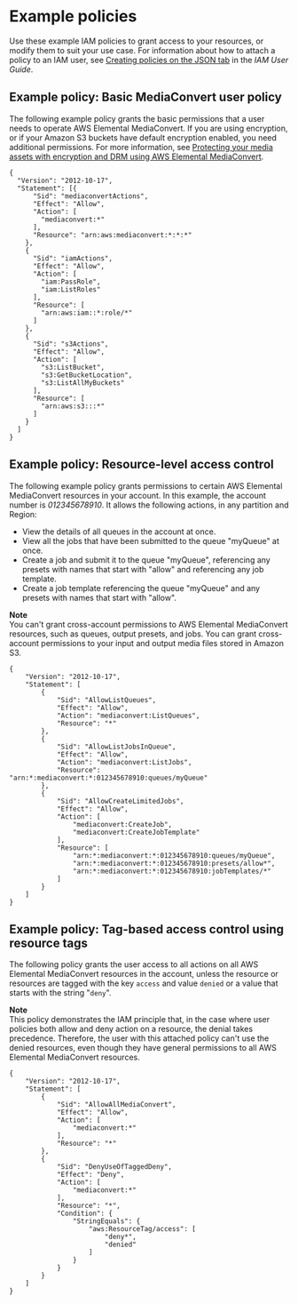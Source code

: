 # Example policies<a name="example-policies"></a>

Use these example IAM policies to grant access to your resources, or modify them to suit your use case\. For information about how to attach a policy to an IAM user, see [Creating policies on the JSON tab](https://docs.aws.amazon.com/IAM/latest/UserGuide/access_policies_create.html#access_policies_create-json-editor) in the *IAM User Guide*\.

## Example policy: Basic MediaConvert user policy<a name="example-policy-basic-mediaconvert-user-policy"></a>

The following example policy grants the basic permissions that a user needs to operate AWS Elemental MediaConvert\. If you are using encryption, or if your Amazon S3 buckets have default encryption enabled, you need additional permissions\. For more information, see [Protecting your media assets with encryption and DRM using AWS Elemental MediaConvert](using-encryption.md)\.

```
{
  "Version": "2012-10-17",
  "Statement": [{
      "Sid": "mediaconvertActions",
      "Effect": "Allow",
      "Action": [
        "mediaconvert:*"
      ],
      "Resource": "arn:aws:mediaconvert:*:*:*"
    },
    {
      "Sid": "iamActions",
      "Effect": "Allow",
      "Action": [
        "iam:PassRole",
        "iam:ListRoles"
      ],
      "Resource": [
        "arn:aws:iam::*:role/*"
      ]
    },
    {
      "Sid": "s3Actions",
      "Effect": "Allow",
      "Action": [
        "s3:ListBucket",
        "s3:GetBucketLocation",
        "s3:ListAllMyBuckets"
      ],
      "Resource": [
        "arn:aws:s3:::*"
      ]
    }
  ]
}
```

## Example policy: Resource\-level access control<a name="example-policy-resource-level-access-control"></a>

The following example policy grants permissions to certain AWS Elemental MediaConvert resources in your account\. In this example, the account number is *012345678910*\. It allows the following actions, in any partition and Region:
+ View the details of all queues in the account at once\.
+ View all the jobs that have been submitted to the queue "myQueue" at once\.
+ Create a job and submit it to the queue "myQueue", referencing any presets with names that start with "allow" and referencing any job template\.
+ Create a job template referencing the queue "myQueue" and any presets with names that start with "allow"\.

**Note**  
You can't grant cross\-account permissions to AWS Elemental MediaConvert resources, such as queues, output presets, and jobs\. You can grant cross\-account permissions to your input and output media files stored in Amazon S3\.

```
{
    "Version": "2012-10-17",
    "Statement": [
        {
            "Sid": "AllowListQueues",
            "Effect": "Allow",
            "Action": "mediaconvert:ListQueues",
            "Resource": "*"
        },
        {
            "Sid": "AllowListJobsInQueue",
            "Effect": "Allow",
            "Action": "mediaconvert:ListJobs",
            "Resource": "arn:*:mediaconvert:*:012345678910:queues/myQueue"
        },
        {
            "Sid": "AllowCreateLimitedJobs",
            "Effect": "Allow",
            "Action": [
                "mediaconvert:CreateJob",
                "mediaconvert:CreateJobTemplate"
            ],
            "Resource": [
                "arn:*:mediaconvert:*:012345678910:queues/myQueue",
                "arn:*:mediaconvert:*:012345678910:presets/allow*",
                "arn:*:mediaconvert:*:012345678910:jobTemplates/*"
            ]
        }
    ]
}
```

## Example policy: Tag\-based access control using resource tags<a name="example-policy-tag-based-access-control-using-resource-tags"></a>

The following policy grants the user access to all actions on all AWS Elemental MediaConvert resources in the account, unless the resource or resources are tagged with the key `access` and value `denied` or a value that starts with the string "`deny`"\.

**Note**  
This policy demonstrates the IAM principle that, in the case where user policies both allow and deny action on a resource, the denial takes precedence\. Therefore, the user with this attached policy can't use the denied resources, even though they have general permissions to all AWS Elemental MediaConvert resources\.

```
{
    "Version": "2012-10-17",
    "Statement": [
        {
            "Sid": "AllowAllMediaConvert",
            "Effect": "Allow",
            "Action": [
                "mediaconvert:*"
            ],
            "Resource": "*"
        },
        {
            "Sid": "DenyUseOfTaggedDeny",
            "Effect": "Deny",
            "Action": [
                "mediaconvert:*"
            ],
            "Resource": "*",
            "Condition": {
                "StringEquals": {
                    "aws:ResourceTag/access": [
                        "deny*",
                        "denied"
                    ]
                }
            }
        }
    ]
}
```